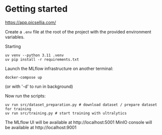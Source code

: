 # Getting started

https://app.picsellia.com/

Create a `.env` file at the root of the project with the provided environment variables.

Starting

```
uv venv --python 3.11 .venv
uv pip install -r requirements.txt
```

Launch the MLflow infrastructure on another terminal:
```
docker-compose up
```
(or with '-d' to run in background)

Now run the scripts:
```
uv run src/dataset_preparation.py # download dataset / prepare dataset for training
uv run src/training.py # start training with ultralytics
```

The MLflow UI will be available at http://localhost:5001
MinIO console will be available at http://localhost:9001

